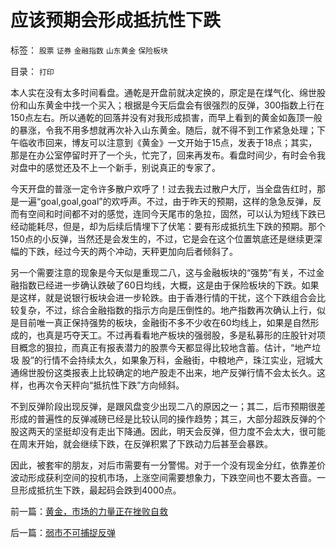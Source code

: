 # 应该预期会形成抵抗性下跌

标签： `股票` `证券` `金融指数` `山东黄金` `保险板块` 

目录： `打印`

本人实在没有太多时间看盘。通乾是开盘前就决定换的，原定是在煤气化、绵世股份和山东黄金中找一个买入；根据是今天后盘会有很强烈的反弹，300指数上行在150点左右。所以通乾的回落并没有对我形成损害，而早上看到的黄金如轰顶一般的暴涨，令我不用多想就再次补入山东黄金。随后，就不得不到工作紧急处理；下午临收市回来，博友可以注意到《黄金》一文开始于15点，发表于18点；其实，那是在办公室停留时开了一个头，忙完了，回来再发布。看盘时间少，有时会令我对盘中的感觉还及不上一个新手，别说真正的专家了。



今天开盘的普涨一定令许多散户欢呼了！过去我去过散户大厅，当全盘告红时，那是一遍“goal,goal,goal”的欢呼声。不过，由于昨天的预期，这样的急急反弹，反而有空间和时间都不对的感觉，连同今天尾市的急拉，固然，可以认为短线下跌已经动能耗尽，但是，却为后续后情埋下了伏笔：要有形成抵抗生下跌的预期。那个150点的小反弹，当然还是会发生的，不过，它是会在这个位置筑底还是继续更深幅的下跌，经过今天的两个冲动，天秤更加向后者倾斜了。



另一个需要注意的现象是今天似是重现二八，这与金融板块的“强势”有关，不过金融指数已经进一步确认跌破了60日均线，大概，这是由于保险板块的下跌。如果是这样，就是说银行板块会进一步轮跌。由于香港行情的干扰，这个下跌组合会比较复杂，不过，综合金融指数的指示方向是压倒性的。地产指数再次确认上行，似是目前唯一真正保持强势的板块，金融街不多不少收在60均线上，如果是自然形成的，也真是巧夺天工。不过再看看地产板块的强弱股，多是私募形的庄股针对项目概念的狠拉，而真正有报表潜力的股票今天都显得比较地含蓄。估计，“地产垃圾
股”的行情不会持续太久，如果象万科，金融街，中粮地产，珠江实业，冠城大通绵世股份这类报表上比较确定的地产股走不出来，地产反弹行情不会太长久。这样，也再次令天秤向“抵抗性下跌”方向倾斜。



不到反弹阶段出现反弹，是跟风盘变少出现二八的原因之一；其二，后市预期很差形成的普遍性的反弹减磅已经是比较认同的操作趋势；其三，大部分超跌反弹的个股这两天的坚挺却没有走出下降通。因此，明天会反弹，但力度不会太大，很可能在周末开始，就会继续下跌，在反弹积累了下跌动力后甚至会暴跌。



因此，被套牢的朋友，对后市需要有一分警惕。对于一个没有现金分红，依靠差价波动形成获利空间的投机市场，上涨空间需要想象力，下跌空间也不要太吝啬。一旦形成抵抗生下跌，最起码会跌到4000点。





前一篇：[黄金，市场的力量正在挫败自救](../../../2007/11/7/黄金，市场的力量正在挫败自救.md)

后一篇：[弱市不可捕捉反弹](../../../2007/11/8/弱市不可捕捉反弹.md)